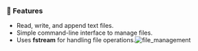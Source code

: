 ### **📌 Features**
- Read, write, and append text files.
- Simple command-line interface to manage files.
- Uses **fstream** for handling file operations.![file_management](https://github.com/user-attachments/assets/7d97ba3d-5bf2-4310-a948-0ba582779d14)

